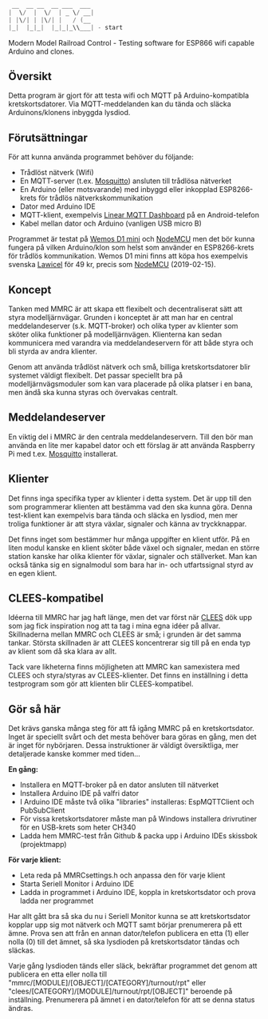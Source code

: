 ````java
 __  __ __  __ ___  ___
|  \/  |  \/  | _ \/ __|
| |\/| | |\/| |   / (__
|_|  |_|_|  |_|_|_\\___| - start
````

Modern Model Railroad Control - Testing software for ESP866 wifi capable Arduino and clones.

## Översikt
Detta program är gjort för att testa wifi och MQTT på Arduino-kompatibla kretskortsdatorer. Via MQTT-meddelanden kan du tända och släcka Arduinons/klonens inbyggda lysdiod.

## Förutsättningar
För att kunna använda programmet behöver du följande:

- Trådlöst nätverk (Wifi)
- En MQTT-server (t.ex. [Mosquitto](http://mosquitto.org/)) ansluten till trådlösa nätverket
- En Arduino (eller motsvarande) med inbyggd eller inkopplad ESP8266-krets för trådlös nätverkskommunikation
- Dator med Arduino IDE
- MQTT-klient, exempelvis [Linear MQTT Dashboard](https://play.google.com/store/apps/details?id=com.ravendmaster.linearmqttdashboard) på en Android-telefon
- Kabel mellan dator och Arduino (vanligen USB micro B)

Programmet är testat på [Wemos D1 mini](https://wiki.wemos.cc/products:retired:d1_mini_v2.2.0) och [NodeMCU](https://www.nodemcu.com/index_en.html) men det bör kunna fungera på vilken Arduino/klon som helst som använder en ESP8266-krets för trådlös kommunikation.
Wemos D1 mini finns att köpa hos exempelvis svenska [Lawicel](https://www.lawicel-shop.se/esp8266-esp-12f-d1-mini-with-ch340) för 49 kr, precis som [NodeMCU](https://www.lawicel-shop.se/nodemcu-v3-with-esp-12e-ch340) (2019-02-15).

## Koncept
Tanken med MMRC är att skapa ett flexibelt och decentraliserat sätt att styra modelljärnvägar. Grunden i konceptet är att man har en central meddelandeserver (s.k. MQTT-broker) och olika typer av klienter som sköter olika funktioner på modelljärnvägen. Klienterna kan sedan kommunicera med varandra via meddelandeservern för att både styra och bli styrda av andra klienter.

Genom att använda trådlöst nätverk och små, billiga kretskortsdatorer blir systemet väldigt flexibelt. Det passar speciellt bra på modelljärnvägsmoduler som kan vara placerade på olika platser i en bana, men ändå ska kunna styras och övervakas centralt. 

## Meddelandeserver
En viktig del i MMRC är den centrala meddelandeservern. Till den bör man använda en lite mer kapabel dator och ett förslag är att använda Raspberry Pi med t.ex. [Mosquitto](http://mosquitto.org/) installerat.

## Klienter
Det finns inga specifika typer av klienter i detta system. Det är upp till den som programmerar klienten att bestämma vad den ska kunna göra. Denna test-klient kan exempelvis bara tända och släcka en lysdiod, men mer troliga funktioner är att styra växlar, signaler och känna av tryckknappar.

Det finns inget som bestämmer hur många uppgifter en klient utför. På en liten modul kanske en klient sköter både växel och signaler, medan en större station kanske har olika klienter för växlar, signaler och ställverket. Man kan också tänka sig en signalmodul som bara har in- och utfartssignal styrd av en egen klient.

## CLEES-kompatibel
Idéerna till MMRC har jag haft länge, men det var först när [CLEES](https://github.com/TomasLan/CLEES/) dök upp som jag fick inspiration nog att ta tag i mina egna idéer på allvar. Skillnaderna mellan MMRC och CLEES är små; i grunden är det samma tankar. Största skillnaden är att CLEES koncentrerar sig till på en enda typ av klient som då ska klara av allt.

Tack vare likheterna finns möjligheten att MMRC kan samexistera med CLEES och styra/styras av CLEES-klienter. Det finns en inställning i detta testprogram som gör att klienten blir CLEES-kompatibel.

## Gör så här
Det krävs ganska många steg för att få igång MMRC på en kretskortsdator. Inget är speciellt svårt och det mesta behöver bara göras en gång, men det är inget för nybörjaren. Dessa instruktioner är väldigt översiktliga, mer detaljerade kanske kommer med tiden...

**En gång:**

- Installera en MQTT-broker på en dator ansluten till nätverket
- Installera Arduino IDE på valfri dator
- I Arduino IDE måste två olika "libraries" installeras: EspMQTTClient och PubSubClient
- För vissa kretskortsdatorer måste man på Windows installera drivrutiner för en USB-krets som heter CH340
- Ladda hem MMRC-test från Github & packa upp i Arduino IDEs skissbok (projektmapp)

**För varje klient:**

- Leta reda på MMRCsettings.h och anpassa den för varje klient
- Starta Seriell Monitor i Arduino IDE
- Ladda in programmet i Arduino IDE, koppla in kretskortsdator och prova ladda ner programmet

Har allt gått bra så ska du nu i Seriell Monitor kunna se att kretskortsdator kopplar upp sig mot nätverk och MQTT samt börjar prenumerera på ett ämne. Prova sen att från en annan dator/telefon publicera en etta (1) eller nolla (0) till det ämnet, så ska lysdioden på kretskortsdator tändas och släckas.

Varje gång lysdioden tänds eller släck, bekräftar programmet det genom att publicera en etta eller nolla till "mmrc/[MODULE]/[OBJECT]/[CATEGORY]/turnout/rpt" eller "clees/[CATEGORY]/[MODULE]/turnout/rpt/[OBJECT]" beroende på inställning. Prenumerera på ämnet i en dator/telefon för att se denna status ändras.
